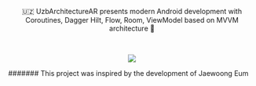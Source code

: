 <p align="center">  
🇺🇿 UzbArchitectureAR presents modern Android development with Coroutines, Dagger Hilt, Flow, Room, ViewModel based on MVVM architecture 👀
</p>
</br>

<p align="center">
<img src="/previews/screenshot.png"/>
</p>

####### This project was inspired by the development of Jaewoong Eum